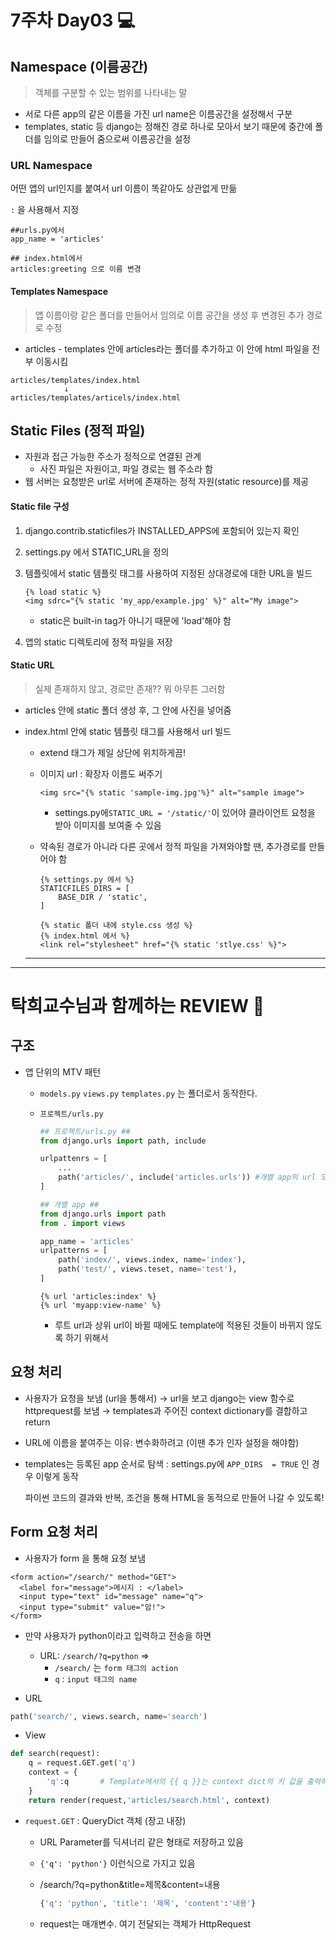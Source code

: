 # 7주차 Day03 :computer:



## Namespace (이름공간)

> 객체를 구분할 수 있는 범위를 나타내는 말

- 서로 다른 app의 같은 이름을 가진 url name은 이름공간을 설정해서 구분
- templates, static 등 django는 정해진 경로 하나로 모아서 보기 때문에 중간에 폴더를 임의로 만들어 줌으로써 이름공간을 설정



### URL Namespace

어떤 앱의 url인지를 붙여서 url 이름이 똑같아도 상관없게 만듦

`:` 을 사용해서 지정

```django
##urls.py에서
app_name = 'articles'

## index.html에서
articles:greeting 으로 이름 변경
```



#### Templates Namespace

> 앱 이름이랑 같은 폴더를 만들어서 임의로 이름 공간을 생성 후 변경된 추가 경로로 수정

- articles - templates 안에 articles라는 폴더를 추가하고 이 안에 html 파일을 전부 이동시킴

```django
articles/templates/index.html
            ↓
articles/templates/articels/index.html
```



## Static Files (정적 파일)

- 자원과 접근 가능한 주소가 정적으로 연결된 관계
  - 사진 파일은 자원이고, 파일 경로는 웹 주소라 함
- 웹 서버는 요청받은 url로 서버에 존재하는 정적 자원(static resource)를 제공



#### Static file 구성

1. django.contrib.staticfiles가 INSTALLED_APPS에 포함되어 있는지 확인

2. settings.py 에서 STATIC_URL을 정의

3. 템플릿에서 static 템플릿 태그를 사용하여 지정된  상대경로에 대한 URL을 빌드

   ```django
   {% load static %}
   <img sdrc="{% static 'my_app/example.jpg' %}" alt="My image">
   ```

   - static은 built-in tag가 아니기 때문에 'load'해야 함

4. 앱의 static 디렉토리에 정적 파일을 저장



#### Static URL

> 실제 존재하지 않고, 경로만 존재?? 뭐 아무튼 그러함



- articles 안에 static 폴더 생성 후, 그 안에 사진을 넣어줌

- index.html 안에 static 템플릿 태그를 사용해서 url 빌드

  - extend 태그가 제일 상단에 위치하게끔!

  - 이미지 url : 확장자 이름도 써주기

    ```django
    <img src="{% static 'sample-img.jpg'%}" alt="sample image">
    ```

    - settings.py에`STATIC_URL = '/static/'`이 있어야 클라이언트 요청을 받아 이미지를 보여줄 수 있음

  - 약속된 경로가 아니라 다른 곳에서 정적 파일을 가져와야할 땐, 추가경로를 만들어야 함

    ```django
    {% settings.py 에서 %}
    STATICFILES_DIRS = [
    	BASE_DIR / 'static',
    ]
    
    {% static 폴더 내에 style.css 생성 %}
    {% index.html 에서 %}
    <link rel="stylesheet" href="{% static 'stlye.css' %}">
    ```

    

  ---

---



# 탁희교수님과 함께하는 REVIEW  :book:



## 구조

- 앱 단위의 MTV 패턴

  - `models.py` `views.py` `templates.py` 는 폴더로서 동작한다.

  - `프로젝트/urls.py` 

    ```python
    ## 프로젝트/urls.py ##
    from django.urls import path, include
    
    urlpattenrs = [
        ...
        path('articles/', include('articles.urls'))	#개별 app의 url 모아서 보기
    ]
    
    ## 개별 app ##
    from django.urls import path
    from . import views
    
    app_name = 'articles'
    urlpatterns = [
        path('index/', views.index, name='index'),
        path('test/', views.teset, name='test'),
    ]
    ```

    ```django
    {% url 'articles:index' %}
    {% url 'myapp:view-name' %}
    ```

    - 루트 url과 상위 url이 바뀔 때에도 template에 적용된 것들이 바뀌지 않도록 하기 위해서



## 요청 처리

- 사용자가 요청을 보냄 (url을 통해서) → url을 보고 django는 view 함수로 httprequest를 보냄 → templates과 주어진 context dictionary를 결합하고 return 

- URL에 이름을 붙여주는 이유: 변수화하려고 (이땐 추가 인자 설정을 해야함)

- templates는 등록된 app 순서로 탐색 : settings.py에 `APP_DIRS  = TRUE` 인 경우 이렇게 동작

  파이썬 코드의 결과와 반복, 조건을 통해 HTML을 동적으로 만들어 나갈 수 있도록!



## Form 요청 처리

- 사용자가 form 을 통해 요청 보냄

```django
<form action="/search/" method="GET">
  <label for="message">메시지 : </label>
  <input type="text" id="message" name="q">
  <input type="submit" value="암!"> 
</form>
```

- 만약 사용자가 python이라고 입력하고 전송을 하면
  - URL: `/search/?q=python` => 
    - `/search/` 는 `form 태그의 action`
    - `q` : `input 태그의 name`

- URL

```python
path('search/', views.search, name='search')
```

- View

```python
def search(request):
    q = request.GET.get('q')
    context = {
        'q':q		# Template에서의 {{ q }}는 context dict의 키 값을 출력하는 것
    }
    return render(request,'articles/search.html', context)
```

- `request.GET` : QueryDict 객체 (장고 내장)

  - URL Parameter를 딕셔너리 같은 형태로 저장하고 있음

  - `{'q': 'python'}` 이런식으로 가지고 있음

  - /search/?q=python&title=제목&content=내용

    ```python
    {'q': 'python', 'title': '제목', 'content':'내용'}
    ```

  - request는 매개변수. 여기 전달되는 객체가 HttpRequest



 